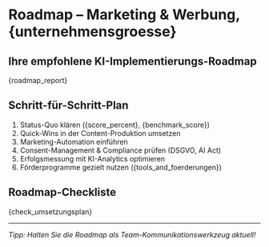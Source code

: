 # Roadmap – Marketing & Werbung, {unternehmensgroesse}

## Ihre empfohlene KI-Implementierungs-Roadmap

{roadmap_report}

## Schritt-für-Schritt-Plan

1. Status-Quo klären ({score_percent}, {benchmark_score})
2. Quick-Wins in der Content-Produktion umsetzen
3. Marketing-Automation einführen
4. Consent-Management & Compliance prüfen (DSGVO, AI Act)
5. Erfolgsmessung mit KI-Analytics optimieren
6. Förderprogramme gezielt nutzen ({tools_and_foerderungen})

## Roadmap-Checkliste

{check_umsetzungsplan}

---

_Tipp: Halten Sie die Roadmap als Team-Kommunikationswerkzeug aktuell!_
